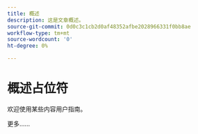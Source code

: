 ```yaml
---
title: 概述
description: 这是文章概述。
source-git-commit: 0d0c3c1cb2d0af48352afbe2028966331f0bb8ae
workflow-type: tm+mt
source-wordcount: '0'
ht-degree: 0%

---
```



# 概述占位符

欢迎使用某些内容用户指南。

更多……

<!--
This is the landing page of the user guide. It should be the first list item in the TOC.md file.

See other user landing pages to get ideas.
-->
